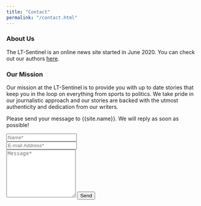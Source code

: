 ```yaml
---
title: "Contact"
permalink: "/contact.html"
---
```


<h3>About Us</h3>
<div class="about-us">
The LT-Sentinel is an online news site started in June 2020. You can check out our authors <a href="/authors-list.html">here</a>.
</div>
<h3>Our Mission</h3>
<div class="mission">
Our mission at the LT-Sentinel is to provide you with up to date stories that keep you in the loop on everything from sports to politics. We take pride in our journalistic approach and our stories are backed with the utmost authenticity and dedication from our writers.
</div>
  

<form action="https://formspree.io/{{site.email}}" method="POST">    
<p class="mb-4">Please send your message to {{site.name}}. We will reply as soon as possible!</p>
<div class="form-group row">
<div class="col-md-6">
<input class="form-control" type="text" name="name" placeholder="Name*" required>
</div>
<div class="col-md-6">
<input class="form-control" type="email" name="_replyto" placeholder="E-mail Address*" required>
</div>
</div>
<textarea rows="8" class="form-control mb-3" name="message" placeholder="Message*" required></textarea>    
<input class="btn btn-success" type="submit" value="Send">
</form>
